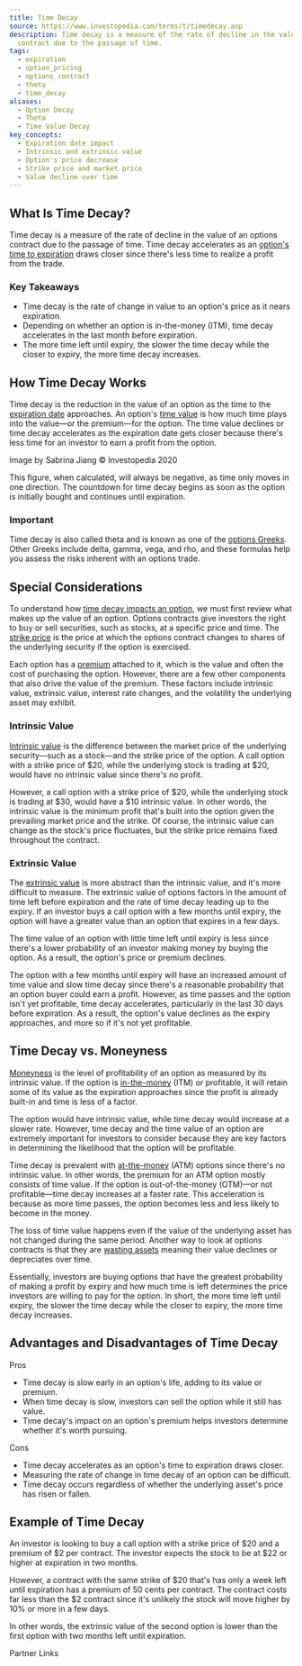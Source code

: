 ```yaml
---
title: Time Decay
source: https://www.investopedia.com/terms/t/timedecay.asp
description: Time decay is a measure of the rate of decline in the value of an options
  contract due to the passage of time.
tags:
  - expiration
  - option_pricing
  - options_contract
  - theta
  - time_decay
aliases:
  - Option Decay
  - Theta
  - Time Value Decay
key_concepts:
  - Expiration date impact
  - Intrinsic and extrinsic value
  - Option's price decrease
  - Strike price and market price
  - Value decline over time
---
```



## What Is Time Decay?

Time decay is a measure of the rate of decline in the value of an options contract due to the passage of time. Time decay accelerates as an [option's time to expiration](https://www.investopedia.com/terms/e/expirationdate.asp) draws closer since there's less time to realize a profit from the trade.

### Key Takeaways

- Time decay is the rate of change in value to an option's price as it nears expiration.
- Depending on whether an option is in-the-money (ITM), time decay accelerates in the last month before expiration.
- The more time left until expiry, the slower the time decay while the closer to expiry, the more time decay increases.

## How Time Decay Works

Time decay is the reduction in the value of an option as the time to the [expiration date](https://www.investopedia.com/terms/e/expirationdate.asp) approaches. An option's [time value](https://www.investopedia.com/terms/t/timevalue.asp) is how much time plays into the value—or the premium—for the option. The time value declines or time decay accelerates as the expiration date gets closer because there's less time for an investor to earn a profit from the option.

Image by Sabrina Jiang © Investopedia 2020

This figure, when calculated, will always be negative, as time only moves in one direction. The countdown for time decay begins as soon as the option is initially bought and continues until expiration.

### Important

Time decay is also called theta and is known as one of the [options Greeks](https://www.investopedia.com/trading/getting-to-know-the-greeks/). Other Greeks include delta, gamma, vega, and rho, and these formulas help you assess the risks inherent with an options trade.

## Special Considerations

To understand how [time decay impacts an option](https://www.investopedia.com/ask/answers/042215/what-does-positive-theta-mean-credit-spreads.asp), we must first review what makes up the value of an option. Options contracts give investors the right to buy or sell securities, such as stocks, at a specific price and time. The [strike price](https://www.investopedia.com/terms/s/strikeprice.asp) is the price at which the options contract changes to shares of the underlying security if the option is exercised.

Each option has a [premium](https://www.investopedia.com/terms/o/option-premium.asp) attached to it, which is the value and often the cost of purchasing the option. However, there are a few other components that also drive the value of the premium. These factors include intrinsic value, extrinsic value, interest rate changes, and the volatility the underlying asset may exhibit.

### Intrinsic Value

[Intrinsic value](https://www.investopedia.com/terms/i/intrinsicvalue.asp) is the difference between the market price of the underlying security—such as a stock—and the strike price of the option. A call option with a strike price of $20, while the underlying stock is trading at $20, would have no intrinsic value since there's no profit.

However, a call option with a strike price of $20, while the underlying stock is trading at $30, would have a $10 intrinsic value. In other words, the intrinsic value is the minimum profit that's built into the option given the prevailing market price and the strike. Of course, the intrinsic value can change as the stock's price fluctuates, but the strike price remains fixed throughout the contract.

### Extrinsic Value

The [extrinsic value](https://www.investopedia.com/terms/e/extrinsicvalue.asp) is more abstract than the intrinsic value, and it's more difficult to measure. The extrinsic value of options factors in the amount of time left before expiration and the rate of time decay leading up to the expiry. If an investor buys a call option with a few months until expiry, the option will have a greater value than an option that expires in a few days.

The time value of an option with little time left until expiry is less since there's a lower probability of an investor making money by buying the option. As a result, the option's price or premium declines.

The option with a few months until expiry will have an increased amount of time value and slow time decay since there's a reasonable probability that an option buyer could earn a profit. However, as time passes and the option isn't yet profitable, time decay accelerates, particularly in the last 30 days before expiration. As a result, the option's value declines as the expiry approaches, and more so if it's not yet profitable.

## Time Decay vs. Moneyness

[Moneyness](https://www.investopedia.com/terms/m/moneyness.asp) is the level of profitability of an option as measured by its intrinsic value. If the option is [in-the-money](https://www.investopedia.com/terms/i/inthemoney.asp) (ITM) or profitable, it will retain some of its value as the expiration approaches since the profit is already built-in and time is less of a factor.

The option would have intrinsic value, while time decay would increase at a slower rate. However, time decay and the time value of an option are extremely important for investors to consider because they are key factors in determining the likelihood that the option will be profitable.

Time decay is prevalent with [at-the-money](https://www.investopedia.com/terms/a/atthemoney.asp) (ATM) options since there's no intrinsic value. In other words, the premium for an ATM option mostly consists of time value. If the option is out-of-the-money (OTM)—or not profitable—time decay increases at a faster rate. This acceleration is because as more time passes, the option becomes less and less likely to become in the money.

The loss of time value happens even if the value of the underlying asset has not changed during the same period. Another way to look at options contracts is that they are [wasting assets](https://www.investopedia.com/terms/w/wastingasset.asp) meaning their value declines or depreciates over time.

Essentially, investors are buying options that have the greatest probability of making a profit by expiry and how much time is left determines the price investors are willing to pay for the option. In short, the more time left until expiry, the slower the time decay while the closer to expiry, the more time decay increases.

## Advantages and Disadvantages of Time Decay

Pros
- Time decay is slow early in an option's life, adding to its value or premium.
- When time decay is slow, investors can sell the option while it still has value.
- Time decay's impact on an option's premium helps investors determine whether it's worth pursuing.

Cons
- Time decay accelerates as an option's time to expiration draws closer.
- Measuring the rate of change in time decay of an option can be difficult.
- Time decay occurs regardless of whether the underlying asset's price has risen or fallen.

## Example of Time Decay

An investor is looking to buy a call option with a strike price of $20 and a premium of $2 per contract. The investor expects the stock to be at $22 or higher at expiration in two months.

However, a contract with the same strike of $20 that's has only a week left until expiration has a premium of 50 cents per contract. The contract costs far less than the $2 contract since it's unlikely the stock will move higher by 10% or more in a few days.

In other words, the extrinsic value of the second option is lower than the first option with two months left until expiration.

Partner Links